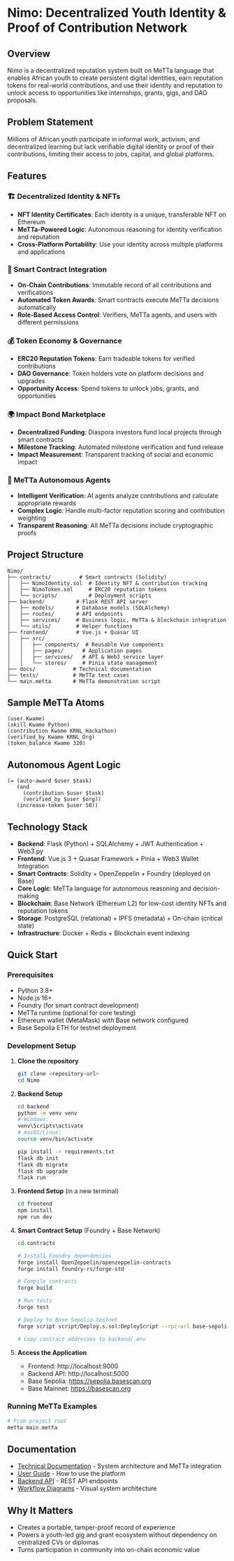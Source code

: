 # Nimo: Decentralized Youth Identity & Proof of Contribution Network

## Overview
Nimo is a decentralized reputation system built on MeTTa language that enables African youth to create persistent digital identities, earn reputation tokens for real-world contributions, and use their identity and reputation to unlock access to opportunities like internships, grants, gigs, and DAO proposals.

## Problem Statement
Millions of African youth participate in informal work, activism, and decentralized learning but lack verifiable digital identity or proof of their contributions, limiting their access to jobs, capital, and global platforms.

## Features

### 🏗️ Decentralized Identity & NFTs
- **NFT Identity Certificates**: Each identity is a unique, transferable NFT on Ethereum
- **MeTTa-Powered Logic**: Autonomous reasoning for identity verification and reputation
- **Cross-Platform Portability**: Use your identity across multiple platforms and applications

### 🎯 Smart Contract Integration  
- **On-Chain Contributions**: Immutable record of all contributions and verifications
- **Automated Token Awards**: Smart contracts execute MeTTa decisions automatically
- **Role-Based Access Control**: Verifiers, MeTTa agents, and users with different permissions

### 💰 Token Economy & Governance
- **ERC20 Reputation Tokens**: Earn tradeable tokens for verified contributions
- **DAO Governance**: Token holders vote on platform decisions and upgrades
- **Opportunity Access**: Spend tokens to unlock jobs, grants, and opportunities

### 🌍 Impact Bond Marketplace
- **Decentralized Funding**: Diaspora investors fund local projects through smart contracts
- **Milestone Tracking**: Automated milestone verification and fund release
- **Impact Measurement**: Transparent tracking of social and economic impact

### 🤖 MeTTa Autonomous Agents
- **Intelligent Verification**: AI agents analyze contributions and calculate appropriate rewards
- **Complex Logic**: Handle multi-factor reputation scoring and contribution weighting
- **Transparent Reasoning**: All MeTTa decisions include cryptographic proofs

## Project Structure
```
Nimo/
├── contracts/         # Smart contracts (Solidity)
│   ├── NimoIdentity.sol  # Identity NFT & contribution tracking
│   ├── NimoToken.sol     # ERC20 reputation tokens
│   └── scripts/          # Deployment scripts
├── backend/          # Flask REST API server
│   ├── models/       # Database models (SQLAlchemy)
│   ├── routes/       # API endpoints
│   ├── services/     # Business logic, MeTTa & blockchain integration
│   └── utils/        # Helper functions
├── frontend/         # Vue.js + Quasar UI
│   ├── src/
│   │   ├── components/  # Reusable Vue components
│   │   ├── pages/      # Application pages
│   │   ├── services/   # API & Web3 service layer
│   │   └── stores/     # Pinia state management
├── docs/            # Technical documentation
├── tests/           # MeTTa test cases
└── main.metta       # MeTTa demonstration script
```

## Sample MeTTa Atoms
```
(user Kwame)
(skill Kwame Python)
(contribution Kwame KRNL_Hackathon)
(verified_by Kwame KRNL_Org)
(token_balance Kwame 320)
```

## Autonomous Agent Logic
```
(= (auto-award $user $task)
   (and
     (contribution $user $task)
     (verified_by $user $org))
   (increase-token $user 50))
```

## Technology Stack
- **Backend**: Flask (Python) + SQLAlchemy + JWT Authentication + Web3.py
- **Frontend**: Vue.js 3 + Quasar Framework + Pinia + Web3 Wallet Integration
- **Smart Contracts**: Solidity + OpenZeppelin + Foundry (deployed on Base)
- **Core Logic**: MeTTa language for autonomous reasoning and decision-making
- **Blockchain**: Base Network (Ethereum L2) for low-cost identity NFTs and reputation tokens
- **Storage**: PostgreSQL (relational) + IPFS (metadata) + On-chain (critical state)
- **Infrastructure**: Docker + Redis + Blockchain event indexing

## Quick Start

### Prerequisites
- Python 3.8+
- Node.js 16+
- Foundry (for smart contract development)
- MeTTa runtime (optional for core testing)
- Ethereum wallet (MetaMask) with Base network configured
- Base Sepolia ETH for testnet deployment

### Development Setup

1. **Clone the repository**
   ```bash
   git clone <repository-url>
   cd Nimo
   ```

2. **Backend Setup**
   ```bash
   cd backend
   python -m venv venv
   # Windows:
   venv\Scripts\activate
   # macOS/Linux:
   source venv/bin/activate
   
   pip install -r requirements.txt
   flask db init
   flask db migrate
   flask db upgrade
   flask run
   ```

3. **Frontend Setup** (in a new terminal)
   ```bash
   cd frontend
   npm install
   npm run dev
   ```

4. **Smart Contract Setup** (Foundry + Base Network)
   ```bash
   cd contracts
   
   # Install Foundry dependencies
   forge install OpenZeppelin/openzeppelin-contracts
   forge install foundry-rs/forge-std
   
   # Compile contracts
   forge build
   
   # Run tests
   forge test
   
   # Deploy to Base Sepolia testnet
   forge script script/Deploy.s.sol:DeployScript --rpc-url base-sepolia --broadcast --verify
   
   # Copy contract addresses to backend/.env
   ```

5. **Access the Application**
   - Frontend: http://localhost:9000
   - Backend API: http://localhost:5000
   - Base Sepolia: https://sepolia.basescan.org
   - Base Mainnet: https://basescan.org

### Running MeTTa Examples
```bash
# From project root
metta main.metta
```

## Documentation
- [Technical Documentation](docs/technical.md) - System architecture and MeTTa integration
- [User Guide](docs/user_guide.md) - How to use the platform
- [Backend API](backend/README.md) - REST API endpoints
- [Workflow Diagrams](docs/) - Visual system architecture

## Why It Matters
- Creates a portable, tamper-proof record of experience
- Powers a youth-led gig and grant ecosystem without dependency on centralized CVs or diplomas
- Turns participation in community into on-chain economic value